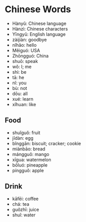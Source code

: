 # Chinese Words

- Hànyǔ: Chinese language
- Hànzì: Chinese characters
- Yīngyǔ: English language
- zàijiàn: goodbye
- nǐhǎo: hello
- Měiguó: USA
- Zhōngguó: China
- shuō: speak
- wǒ: I; me
- shì: be
- tā: he
- nǐ: you
- bù: not
- dōu: all
- xué: learn
- xǐhuan: like

## Food

- shuǐguǒ: fruit
- jīdàn: egg
- bǐnggān: biscuit; cracker; cookie
- miànbāo: bread
- mángguǒ: mango
- xīgua: watermelon
- bōluó: pineapple
- píngguǒ: apple

## Drink

- kāfēi: coffee
- chá: tea
- guǒzhī: juice
- shuǐ: water